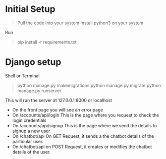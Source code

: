 # Initial Setup
> Pull the code into your system
> Install python3 on your system

Run 
> pip install -r requirements.txt 

# Django setup
Shell or Terminal
> python manage.py makemigrations
> python manage.py migrate
> python manage.py runserver

This will run the server at 127.0.0.1:8000 or localhost

* On the front page you will see an error page
* On /accounts/api/login This is the page where you request to check the login credentials
* On /accounts/api/signup This is the page where we send the details to signup a new user
* On /chatbot/api On GET Request, it sends a the chatbot details of the particular user.
* On /chatbot/api on POST Request, it creates or modifies the chatbot details of the user.
